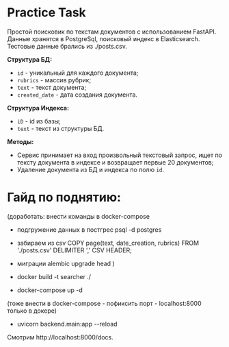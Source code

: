 # Practice Task

Простой поисковик по текстам документов с использованием FastAPI. 
Данные хранятся в PostgreSql, поисковый индекс в Elasticsearch.
Тестовые данные брались из ./posts.csv. 

__Структура БД:__

- `id` - уникальный для каждого документа;
- `rubrics` - массив рубрик;
- `text` - текст документа;
- `created_date` - дата создания документа.


__Структура Индекса:__

- `iD` - id из базы;
- `text` - текст из структуры БД.


__Методы:__

- Сервис принимает на вход произвольный текстовый запрос, ищет по тексту документа в индексе и возвращает первые 20 документов;
- Удаление документа из БД и индекса по полю  `id`.


# Гайд по поднятию:
(доработать: внести команды в docker-compose
 - подгружение данных в постгрес
psql -d postgres
 - забираем из csv
COPY page(text, date_creation, rubrics)
FROM './posts.csv'
DELIMITER ','
CSV HEADER;
 - миграции
alembic upgrade head
)

 - docker build -t searcher ./
 - docker-compose up -d

(тоже внести в docker-compose - пофиксить порт - localhost:8000 только в докере)
 - uvicorn backend.main:app --reload

Смотрим http://localhost:8000/docs.

